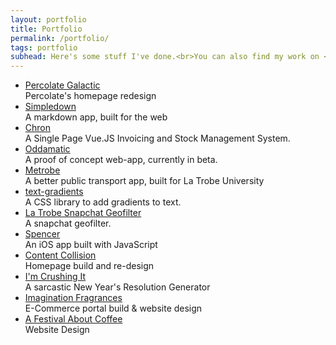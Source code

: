 ```yaml
---
layout: portfolio
title: Portfolio
permalink: /portfolio/
tags: portfolio
subhead: Here's some stuff I've done.<br>You can also find my work on <a href='http://github.com/snazzyham'>Github</a> and <a href='http://dribbble.com/snazzyham'>Dribbble</a>.
---
```

<ul class="list-reset portfolio-list">
<li class=""><a href='https://medium.com/disected-durian/a-new-home-for-percolate-galactic-1f9fbd6cf974#.pm3qggv2n'>Percolate Galactic</a><br>Percolate's homepage redesign</li>
<li class=""><a href='http://simpledown.adwani.info'>Simpledown</a><br>A markdown app, built for the web</li>
<li class=""><a href='http://github.com/snazzyham/chron'>Chron</a><br>A Single Page Vue.JS Invoicing and Stock Management System.</li>
<li class=""><a href='https://oddamatic.com'>Oddamatic</a><br>A proof of concept web-app, currently in beta.</li>
<li class=""><a href='http://metrobe.info'>Metrobe</a><br>A better public transport app, built for La Trobe University</li>
<li class=""><a href='http://snazzyham.com/text-gradients'>text-gradients</a><br>A CSS library to add gradients to text.</li>
<li class=""><a href='https://dribbble.com/shots/2815117-LaTrobe-University-Snapchat-Filter'>La Trobe Snapchat Geofilter</a><br>A snapchat geofilter.</li>
<li class=""><a href='https://medium.com/disected-durian/hola-spencer-b3890a5a34f0#.qtmjder2k'>Spencer</a><br>An iOS app built with JavaScript</li>
<li class=""><a href='http://contentcollision.co'>Content Collision</a><br>Homepage build and re-design</li>
<li class=""><a href='/crushit'>I'm Crushing It</a><br>A sarcastic New Year's Resolution Generator</li>
<li class=""><a href='http://imagination.co.id'>Imagination Fragrances</a><br>E-Commerce portal build & website design</li>
<!-- <li class=""><a href='/swm'>Sleep With Me</a><br>Logo design and brand identity</li>
<li class=""><a href='/majesty'>Majesty Communications</a><br>Website Design</li>
<li class=""><a href='http://olehkarmono.com'>OLEHKARMONO</a><br>A website built as part of Percolate Galactic's CSR project.</li>
<li class=""><a href='/tandoor'>Tandoor Gaming</a><br>Logo & YouTube Art</li>
<li class=""><a href='http://rabelais.com.au'>Rabelais Magazine</a><br>Website Optimisation</li>
<li class=""><a href='http://emcindonesia.com'>EMC Indonesia</a><br>Website Maintenance</li> -->
<li class=""><a href='http://afestivalaboutcoffee.com'>A Festival About Coffee</a><br>Website Design</li>
<!-- <li class=""><a href='http://georgepritting.info'>George Pritting</a><br>A website for a guy with ALS</li> -->

</ul>

